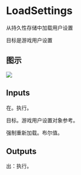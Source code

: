 # LoadSettings

从持久性存储中加载用户设置

目标是游戏用户设置

## 图示

![]($-20221218-20574014.png)

## Inputs

在。执行。

目标。游戏用户设置对象参考。

强制重新加载。布尔值。  

## Outputs

出：执行。
